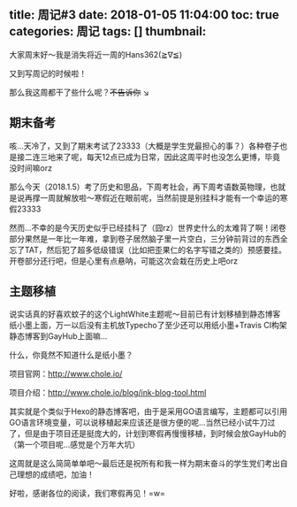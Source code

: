title: 周记#3
date: 2018-01-05 11:04:00
toc: true
categories: 周记
tags: []
thumbnail: 
---
大家周末好～我是消失将近一周的Hans362(≧∇≦)

又到写周记的时候啦！

那么我这周都干了些什么呢？~~不告诉你~~ ↘️


<!--more-->


## 期末备考 ##

咳...天冷了，又到了期末考试了23333（大概是学生党最担心的事？）各种卷子也是接二连三地来了呢，每天12点已成为日常，因此这周平时也没怎么更博，毕竟没时间嘛orz

那么今天（2018.1.5）考了历史和思品，下周考社会，再下周考语数英物理，也就是说再撑一周就解放啦～寒假近在眼前呢，当然前提是别挂科才能有一个幸运的寒假23333

然而...不幸的是今天历史似乎已经挂科了（囧rz）世界史什么的太难背了啊！闭卷部分果然是一年比一年难，拿到卷子居然脑子里一片空白，三分钟前背过的东西全忘了TAT，然后犯了超多低级错误（比如把歪果仁的名字写错之类的）预感要挂。开卷部分还行吧，但是心里有点悬呐，可能这次会栽在历史上吧orz

## 主题移植 ##

说实话真的好喜欢蚊子的这个LightWhite主题呢～目前已有计划移植到静态博客纸小墨上面，万一以后没有主机放Typecho了至少还可以用纸小墨+Travis CI构架静态博客到GayHub上面嘛...

什么，你竟然不知道什么是纸小墨？

项目官网：http://www.chole.io/

项目介绍：http://www.chole.io/blog/ink-blog-tool.html

其实就是个类似于Hexo的静态博客吧，由于是采用GO语言编写，主题都可以引用GO语言环境变量，可以说移植起来应该还是很方便的呢...当然已经小试牛刀过了，但是由于项目还是挺庞大的，计划到寒假再慢慢移植，到时候会放GayHub的（第一个项目呢...感觉是个万年大坑）

这周就是这么简简单单吧～最后还是祝所有和我一样为期末奋斗的学生党们考出自己理想的成绩吧，加油！

好啦，感谢各位的阅读，我们寒假再见！=w=